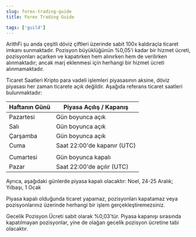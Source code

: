 ```yaml
---
slug: forex-trading-guide
title: Forex Trading Guide

tags: ['guild']
---
```


ArithFi şu anda çeşitli döviz çiftleri üzerinde sabit 100x kaldıraçla ticaret imkanı sunmaktadır. Pozisyon büyüklüğünün %0,05'i kadar bir hizmet ücreti, pozisyonları açarken ve kapatırken hem alınırken hem de verilirken alınmaktadır; ancak marj eklenmesi için herhangi bir hizmet ücreti alınmamaktadır.

Ticaret Saatleri
Kripto para vadeli işlemleri piyasasının aksine, döviz piyasası her zaman ticarete açık değildir. Aşağıda referans ticaret saatleri bulunmaktadır:

| Haftanın Günü  | Piyasa Açılış / Kapanış  |
| ---------------| ------------------------|
| Pazartesi      | Gün boyunca açık        |
| Salı           | Gün boyunca açık        |
| Çarşamba       | Gün boyunca açık        |
| Cuma           | Saat 22:00'de kapanır (UTC) |
|                |                         |
| Cumartesi      | Gün boyunca kapalı      |
| Pazar          | Saat 22:00'de açılır (UTC) |

Ayrıca, aşağıdaki günlerde piyasa kapalı olacaktır:
Noel, 24-25 Aralık; Yılbaşı, 1 Ocak

Piyasa kapalı olduğunda ticaret yapamaz, pozisyonları kapatamaz veya pozisyonlarınız üzerinde herhangi bir işlem gerçekleştiremezsiniz.

Gecelik Pozisyon Ücreti sabit olarak %0,03'tür.
Piyasa kapanışı sırasında kapatılmayan pozisyonlar, yine de olağan gecelik pozisyon ücretine tabi olacaktır.
